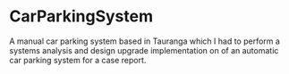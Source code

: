 # CarParkingSystem
A manual car parking system based in Tauranga which I had to perform a systems analysis and design upgrade implementation on of an automatic car parking system for a case report.
